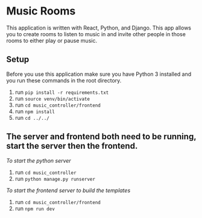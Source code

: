 # Music Rooms

This application is written with React, Python, and Django. This app allows you to create rooms to listen to music in and invite other people in those rooms to either play or pause music.

## Setup

Before you use this application make sure you have Python 3 installed and you run these commands in the root directory.

1) run `pip install -r requirements.txt` 
2) run `source venv/bin/activate` 
3) run `cd music_controller/frontend` 
4) run `npm install` 
5) run `cd ../../` 

## The server and frontend both need to be running, start the server then the frontend.

*To start the python server*
1) run `cd music_controller` 
2) run `python manage.py runserver` 

*To start the frontend server to build the templates*
1) run `cd music_controller/frontend` 
2) run `npm run dev` 
